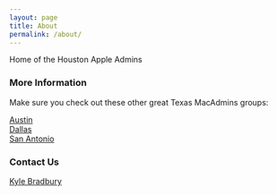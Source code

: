 ```yaml
---
layout: page
title: About
permalink: /about/
---
```


Home of the Houston Apple Admins

### More Information

Make sure you check out these other great Texas MacAdmins groups:

[Austin](http://austinappleadmins.org)  
[Dallas](http://dallasappleadmins.org)  
[San Antonio](http://samacadmins.com)

### Contact Us

[Kyle Bradbury](mailto:kyle@kylebradbury.com)
